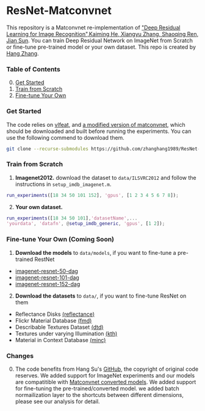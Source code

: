 # ResNet-Matconvnet

This repository is a Matconvnet re-implementation of ["Deep Residual Learning for Image Recognition",Kaiming He, Xiangyu Zhang, Shaoqing Ren, Jian Sun](http://arxiv.org/abs/1512.03385). You can train Deep Residual Network on ImageNet from Scratch or fine-tune pre-trained model or your own dataset. This repo is created by [Hang Zhang](http://www.hangzh.com).

### Table of Contents
0. [Get Started](#get-started)
0. [Train from Scratch](#train-from-scratch)
0. [Fine-tune Your Own](#fine-tune-your-own)

### Get Started

The code relies on [vlfeat](http://www.vlfeat.org/), and [a modified version of matconvnet](https://github.com/zhanghang1989/matconvnet), which should be downloaded and built before running the experiments. You can use the following commend to download them.
```sh
git clone --recurse-submodules https://github.com/zhanghang1989/ResNet-Matconvnet.git
```
	
### Train from Scratch
1. **Imagenet2012.** download the dataset to `data/ILSVRC2012` and follow the instructions in `setup_imdb_imagenet.m`.
```matlab
run_experiments([18 34 50 101 152], 'gpus', [1 2 3 4 5 6 7 8]);
```
2. **Your own dataset.** 
```matlab
run_experiments([18 34 50 101],'datasetName',...
'yourdata', 'datafn', @setup_imdb_generic, 'gpus', [1 2]);
```

### Fine-tune Your Own (Coming Soon)

1. **Download the models** to `data/models`, if you want to fine-tune a pre-trained RestNet      
  - [imagenet-resnet-50-dag](http://www.vlfeat.org/matconvnet/pretrained) 
  - [imagenet-resnet-101-dag](http://www.vlfeat.org/matconvnet/pretrained) 
  - [imagenet-resnet-152-dag](http://www.vlfeat.org/matconvnet/pretrained) 

2. **Download the datasets** to `data/`, if you want to fine-tune ResNet on them
  - Reflectance Disks [(reflectance)](http://hangzh.com/Software.html)  
  - Flickr Material Database [(fmd)](http://people.csail.mit.edu/celiu/CVPR2010/FMD/) 
  - Describable Textures Dataset [(dtd)](http://www.robots.ox.ac.uk/~vgg/data/dtd)
  - Textures under varying Illumination [(kth)](http://www.nada.kth.se/cvap/databases/kth-tips/)
  - Material in Context Database [(minc)](http://opensurfaces.cs.cornell.edu/publications/minc/)

### Changes
0. The code benefits from Hang Su's [GitHub](https://github.com/suhangpro/matresnet), the copyright of original code reserves.
We added support for ImageNet experiments and our models are compatitible with [Matconvnet converted models](http://www.vlfeat.org/matconvnet/pretrained). 
We added support for fine-tuning the pre-trained/converted model. 
we added batch normailization layer to the shortcuts between different dimensions, please see our analysis for detail. 

